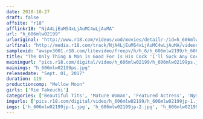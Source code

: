 ```yaml
---
date: 2018-10-27
draft: false
affsite: "r18"
afflinkr18: "NjA4LjEuMS4xLjAuMC4wLjAuMA"
url: "h_606mlw02199"
urloriginal: "http://www.r18.com/videos/vod/movies/detail/-/id=h_606mlw02199"
urlfinal: "http://media.r18.com/track/NjA4LjEuMS4xLjAuMC4wLjAuMA/videos/vod/movies/detail/-/id=h_606mlw02199"
samplevid: "awspv3001.r18.com/litevideo/freepv/h/h_6/h_606mlw2199/h_606mlw2199_dmb_w.mp4"
title: "The Only Thing A Man Is Good For Is His Cock 'I'll Suck Any Cock, I'll Fuck Any Cock, I'll Squeeze You Dry Like A Sponge!' Rie Takeuchi"
mainimgurl: "pics.r18.com/digital/video/h_606mlw02199/h_606mlw02199ps.jpg"
mainimgs: "h_606mlw02199ps.jpg"
releasedate: "Sept. 01, 2017"
duration: 119
productioncomp: "Mellow Moon"
girls: ['Rie Takeuchi']
categories: ['Beautiful Tits', 'Mature Woman', 'Featured Actress', 'Nymphomaniac', 'Drama', 'Masturbation', 'Hi-Def']
imgurls: ['pics.r18.com/digital/video/h_606mlw02199/h_606mlw02199jp-1.jpg', 'pics.r18.com/digital/video/h_606mlw02199/h_606mlw02199jp-2.jpg', 'pics.r18.com/digital/video/h_606mlw02199/h_606mlw02199jp-3.jpg', 'pics.r18.com/digital/video/h_606mlw02199/h_606mlw02199jp-4.jpg', 'pics.r18.com/digital/video/h_606mlw02199/h_606mlw02199jp-5.jpg', 'pics.r18.com/digital/video/h_606mlw02199/h_606mlw02199jp-6.jpg', 'pics.r18.com/digital/video/h_606mlw02199/h_606mlw02199jp-7.jpg', 'pics.r18.com/digital/video/h_606mlw02199/h_606mlw02199jp-8.jpg', 'pics.r18.com/digital/video/h_606mlw02199/h_606mlw02199jp-9.jpg', 'pics.r18.com/digital/video/h_606mlw02199/h_606mlw02199jp-10.jpg', 'pics.r18.com/digital/video/h_606mlw02199/h_606mlw02199jp-11.jpg', 'pics.r18.com/digital/video/h_606mlw02199/h_606mlw02199jp-12.jpg', 'pics.r18.com/digital/video/h_606mlw02199/h_606mlw02199jp-13.jpg', 'pics.r18.com/digital/video/h_606mlw02199/h_606mlw02199jp-14.jpg', 'pics.r18.com/digital/video/h_606mlw02199/h_606mlw02199jp-15.jpg', 'pics.r18.com/digital/video/h_606mlw02199/h_606mlw02199jp-16.jpg', 'pics.r18.com/digital/video/h_606mlw02199/h_606mlw02199jp-17.jpg', 'pics.r18.com/digital/video/h_606mlw02199/h_606mlw02199jp-18.jpg', 'pics.r18.com/digital/video/h_606mlw02199/h_606mlw02199jp-19.jpg', 'pics.r18.com/digital/video/h_606mlw02199/h_606mlw02199jp-20.jpg']
imgs: ['h_606mlw02199jp-1.jpg', 'h_606mlw02199jp-2.jpg', 'h_606mlw02199jp-3.jpg', 'h_606mlw02199jp-4.jpg', 'h_606mlw02199jp-5.jpg', 'h_606mlw02199jp-6.jpg', 'h_606mlw02199jp-7.jpg', 'h_606mlw02199jp-8.jpg', 'h_606mlw02199jp-9.jpg', 'h_606mlw02199jp-10.jpg', 'h_606mlw02199jp-11.jpg', 'h_606mlw02199jp-12.jpg', 'h_606mlw02199jp-13.jpg', 'h_606mlw02199jp-14.jpg', 'h_606mlw02199jp-15.jpg', 'h_606mlw02199jp-16.jpg', 'h_606mlw02199jp-17.jpg', 'h_606mlw02199jp-18.jpg', 'h_606mlw02199jp-19.jpg', 'h_606mlw02199jp-20.jpg']
---
```

